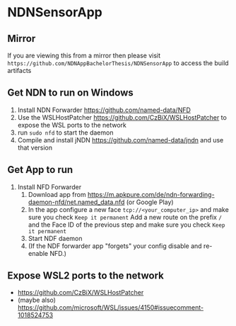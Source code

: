 # NDNSensorApp


## Mirror
If you are viewing this from a mirror then please visit `https://github.com/NDNAppBachelorThesis/NDNSensorApp` to
access the build artifacts


## Get NDN to run on Windows
1. Install NDN Forwarder https://github.com/named-data/NFD
2. Use the WSLHostPatcher https://github.com/CzBiX/WSLHostPatcher to expose the WSL ports to the network
3. run ``sudo nfd`` to start the daemon
4. Compile and install jNDN https://github.com/named-data/jndn and use that version


## Get App to run
1. Install NFD Forwarder
   1. Download app from https://m.apkpure.com/de/ndn-forwarding-daemon-nfd/net.named_data.nfd (or Google Play)
   2. In the app configure a new face ``tcp://<your_computer_ip>`` and make sure you check `Keep it permanent`
      Add a new route on the prefix ``/`` and the Face ID of the previous step and make sure you check `Keep it permanent`
   3. Start NDF daemon
   4. (If the NDF forwarder app "forgets" your config disable and re-enable NFD.)


## Expose WSL2 ports to the network
- https://github.com/CzBiX/WSLHostPatcher
- (maybe also) https://github.com/microsoft/WSL/issues/4150#issuecomment-1018524753
